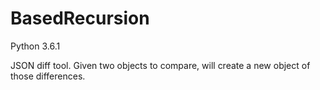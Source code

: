 # BasedRecursion

Python 3.6.1

JSON diff tool. Given two objects to compare, will create a new object of those differences.
